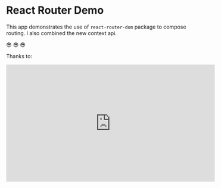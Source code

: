 # React Router Demo


This app demonstrates the use of `react-router-dom` package to compose routing. I also combined the new context api.

😎 😎 😎 

Thanks to:

<iframe width="560" height="315" src="https://www.youtube.com/embed/cKnc8gXn80Q" frameborder="0" allow="autoplay; encrypted-media" allowfullscreen></iframe>
